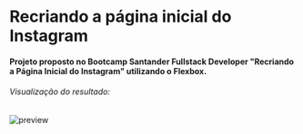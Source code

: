 # Recriando a página inicial do Instagram 



#### Projeto proposto no Bootcamp Santander Fullstack Developer "Recriando a Página Inicial do Instagram" utilizando o Flexbox.

###### Visualização do resultado:

![preview](https://user-images.githubusercontent.com/106842147/177193796-291fbad3-51af-4f12-aa76-4443ef791bbd.png)




